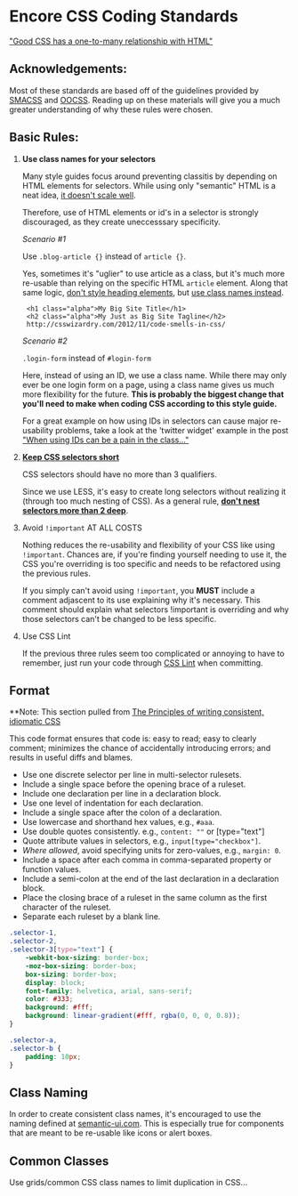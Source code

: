 # Encore CSS Coding Standards

["Good CSS has a one-to-many relationship with HTML"](https://speakerdeck.com/csswizardry/big-css-1?slide=22)

## Acknowledgements:

Most of these standards are based off of the guidelines provided by [SMACSS](http://smacss.com/) and [OOCSS](http://coding.smashingmagazine.com/2011/12/12/an-introduction-to-object-oriented-css-oocss/). Reading up on these materials will give you a much greater understanding of why these rules were chosen.

## Basic Rules:

1. **Use class names for your selectors**

    Many style guides focus around preventing classitis by depending on HTML elements for selectors. While using only "semantic" HTML is a neat idea, [it doesn't scale well](http://www.stubbornella.org/content/2011/04/28/our-best-practices-are-killing-us/).

    Therefore, use of HTML elements or id's in a selector is strongly discouraged, as they create uneccesssary specificity.

    *Scenario #1*

    Use `.blog-article {}` instead of `article {}`.

    Yes, sometimes it's "uglier" to use article as a class, but it's much more re-usable than relying on the specific HTML `article` element. Along that same logic, [don't style heading elements](http://www.stubbornella.org/content/2011/09/06/style-headings-using-html5-sections/), but [use class names instead](http://blog.kevinlamping.com/post/46259129477/normalize-css-and-default-heading-styles).

        <h1 class="alpha">My Big Site Title</h1>
        <h2 class="alpha">My Just as Big Site Tagline</h2>
        http://csswizardry.com/2012/11/code-smells-in-css/

    *Scenario #2*

    `.login-form` instead of `#login-form`

    Here, instead of using an ID, we use a class name. While there may only ever be one login form on a page, using a class name gives us much more flexibility for the future. **This is probably the biggest change that you'll need to make when coding CSS according to this style guide.**

    For a great example on how using IDs in selectors can cause major re-usability problems, take a look at the 'twitter widget' example in the post ["When using IDs can be a pain in the class..."](http://csswizardry.com/2011/09/when-using-ids-can-be-a-pain-in-the-class/)

2. **[Keep CSS selectors short](http://csswizardry.com/2012/05/keep-your-css-selectors-short/)**

    CSS selectors should have no more than 3 qualifiers.

    Since we use LESS, it's easy to create long selectors without realizing it (through too much nesting of CSS). As a general rule, [**don't nest selectors more than 2 deep**](http://www.youtube.com/watch?v=GhX8iPcDSsI).

3. Avoid `!important` AT ALL COSTS

    Nothing reduces the re-usability and flexibility of your CSS like using `!important`. Chances are, if you're finding yourself needing to use it, the CSS you're overriding is too specific and needs to be refactored using the previous rules.

    If you simply can't avoid using `!important`, you **MUST** include a comment adjascent to its use explaining why it's necessary. This comment should explain what selectors !important is overriding and why those selectors can't be changed to be less specific.

4. Use CSS Lint

    If the previous three rules seem too complicated or annoying to have to remember, just run your code through [CSS Lint](http://csslint.net/#warnings=display-property-grouping,duplicate-properties,empty-rules,known-properties,text-indent,vendor-prefix,fallback-colors,star-property-hack,underscore-property-hack,bulletproof-font-face,font-faces,duplicate-background-images,regex-selectors,universal-selector,unqualified-attributes,zero-units,overqualified-elements,shorthand,floats,font-sizes,ids,important,outline-none,qualified-headings,unique-headings) when committing.

## Format

**Note: This section pulled from [The Principles of writing consistent, idiomatic CSS](https://github.com/necolas/idiomatic-css/blob/master/README.md#format)

This code format ensures that code is: easy to read; easy to clearly
comment; minimizes the chance of accidentally introducing errors; and results
in useful diffs and blames.

* Use one discrete selector per line in multi-selector rulesets.
* Include a single space before the opening brace of a ruleset.
* Include one declaration per line in a declaration block.
* Use one level of indentation for each declaration.
* Include a single space after the colon of a declaration.
* Use lowercase and shorthand hex values, e.g., `#aaa`.
* Use double quotes consistently.
  e.g., `content: ""` or [type="text"]
* Quote attribute values in selectors, e.g., `input[type="checkbox"]`.
* _Where allowed_, avoid specifying units for zero-values, e.g., `margin: 0`.
* Include a space after each comma in comma-separated property or function
  values.
* Include a semi-colon at the end of the last declaration in a declaration
  block.
* Place the closing brace of a ruleset in the same column as the first
  character of the ruleset.
* Separate each ruleset by a blank line.

```css
.selector-1,
.selector-2,
.selector-3[type="text"] {
    -webkit-box-sizing: border-box;
    -moz-box-sizing: border-box;
    box-sizing: border-box;
    display: block;
    font-family: helvetica, arial, sans-serif;
    color: #333;
    background: #fff;
    background: linear-gradient(#fff, rgba(0, 0, 0, 0.8));
}

.selector-a,
.selector-b {
    padding: 10px;
}
```

## Class Naming

In order to create consistent class names, it's encouraged to use the naming defined at [semantic-ui.com](http://semantic-ui.com). This is especially true for components that are meant to be re-usable like icons or alert boxes.

## Common Classes

Use grids/common CSS class names to limit duplication in CSS...